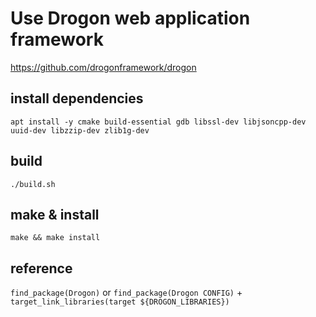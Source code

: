 # Use Drogon web application framework
https://github.com/drogonframework/drogon

## install dependencies
`apt install -y cmake build-essential gdb libssl-dev libjsoncpp-dev uuid-dev libzzip-dev zlib1g-dev`

## build
`./build.sh`

## make & install
`make && make install`

## reference 
`find_package(Drogon)` or `find_package(Drogon CONFIG)` + `target_link_libraries(target ${DROGON_LIBRARIES})`
